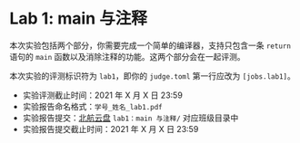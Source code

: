 # Lab 1: main 与注释

本次实验包括两个部分，你需要完成一个简单的编译器，支持只包含一条 `return` 语句的 `main` 函数以及消除注释的功能。这两个部分会在一起评测。

本次实验的评测标识符为 `lab1`，即你的 `judge.toml` 第一行应改为 `[jobs.lab1]`。

- 实验评测截止时间：2021 年 X 月 X 日 23:59
- 实验报告命名格式：`学号_姓名_lab1.pdf`
- 实验报告提交：[北航云盘](https://bhpan.buaa.edu.cn:443/link/413EA0802B7A7627A6B5112531C40772) `lab1：main 与注释/` 对应班级目录中
- 实验报告提交截止时间：2021 年 X 月 X 日 23:59